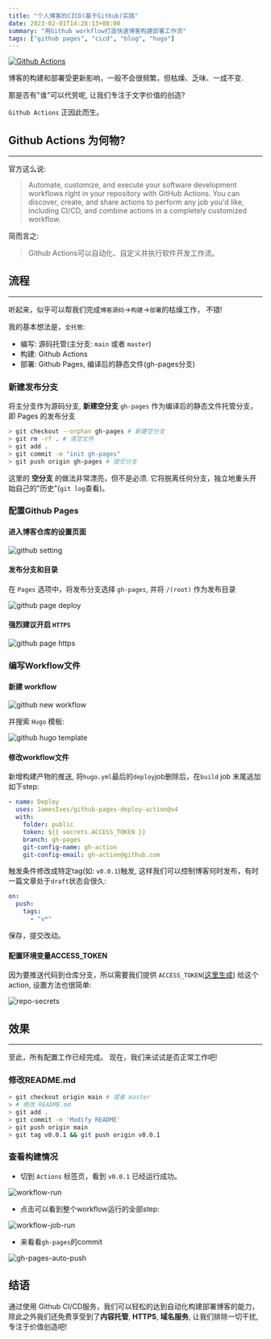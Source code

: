 ```yaml
---
title: "个人博客的CICD(基于Github)实践"
date: 2023-02-01T14:28:13+08:00
summary: "用Github workflow打造快速博客构建部署工作流"
tags: ["github pages", "cicd", "blog", "hugo"]
---
```


[![Github Actions](/img/github-actions.png)](https://docs.github.com/en/actions)

博客的构建和部署受更新影响，一般不会很频繁，但枯燥、乏味、一成不变.

那是否有"谁"可以代劳呢, 让我们专注于文字价值的创造?

`Github Actions` 正因此而生。

## Github Actions 为何物?

---

官方这么说:

> Automate, customize, and execute your software development workflows right in your repository with GitHub Actions. You can discover, create, and share actions to perform any job you'd like, including CI/CD, and combine actions in a completely customized workflow.

简而言之:

> Github Actions可以自动化、自定义并执行软件开发工作流。

## 流程

---

听起来，似乎可以帮我们完成`博客源码`->`构建`->`部署`的枯燥工作， 不错!

我的基本想法是，`全托管`:

- 编写: 源码托管(主分支: `main` 或者 `master`)
- 构建: Github Actions
- 部署: Github Pages, 编译后的静态文件(gh-pages分支)

### 新建发布分支

将主分支作为源码分支, **新建空分支** `gh-pages` 作为编译后的静态文件托管分支，即 Pages 的发布分支

```bash
> git checkout --orphan gh-pages # 新建空分支
> git rm -rf . # 清空文件
> git add . 
> git commit -m "init gh-pages"
> git push origin gh-pages # 提交分支
```

这里的 **空分支** 的做法非常漂亮，但不是必须. 它将脱离任何分支，独立地重头开始自己的"历史"(`git log`查看)。

### 配置Github Pages

#### 进入博客仓库的设置页面

 ![github setting](/img/gh-pages-setting.png)

#### 发布分支和目录

在 `Pages` 选项中，将发布分支选择 `gh-pages`, 并将 `/(root)` 作为发布目录

 ![github page deploy](/img/gh-pages-deploy-setting.png)

#### 强烈建议开启 `HTTPS`

 ![github page https](/img/gh-pages-https.png)

### 编写Workflow文件

#### 新建 workflow

 ![github new workflow](/img/gh-actions-new-workflow.png)

 并搜索 `Hugo` 模板:

 ![github hugo template](/img/workflow-template.png)

#### 修改workflow文件

新增构建产物的推送, 将`hugo.yml`最后的`deploy`job删除后，在`build` job 末尾追加如下step:

```yaml
- name: Deploy
  uses: JamesIves/github-pages-deploy-action@v4
  with:
    folder: public
    token: ${{ secrets.ACCESS_TOKEN }}
    branch: gh-pages
    git-config-name: gh-action
    git-config-email: gh-action@github.com
```

触发条件修改成特定tag(如: `v0.0.1`)触发, 这样我们可以控制博客何时发布，有时一篇文章处于`draft`状态会很久:

```yaml
on:
  push:
    tags:
      - "v*"
```

保存，提交改动。

#### 配置环境变量ACCESS_TOKEN

因为要推送代码到仓库分支，所以需要我们提供 `ACCESS_TOKEN`([这里生成](https://github.com/settings/tokens)) 给这个action, 设置方法也很简单:

 ![repo-secrets](/img/repo-secrets.png)

## 效果

---

至此，所有配置工作已经完成。
现在，我们来试试是否正常工作吧!

### 修改README.md

```bash
> git checkout origin main # 或者 master
> # 修改 README.md
> git add .
> git commit -m 'Modify README'
> git push origin main
> git tag v0.0.1 && git push origin v0.0.1
```

### 查看构建情况

- 切到 `Actions` 标签页，看到 `v0.0.1` 已经运行成功。

 ![workflow-run](/img/workflow-run.png)

- 点击可以看到整个workflow运行的全部step:

 ![workflow-job-run](/img/workflow-job-run.png)

- 来看看`gh-pages`的commit

 ![gh-pages-auto-push](/img/gh-pages-auto-push.png)

## 结语

通过使用 Github CI/CD服务，我们可以轻松的达到自动化构建部署博客的能力，
除此之外我们还免费享受到了**内容托管**, **HTTPS**, **域名服务**, 让我们排除一切干扰, 专注于价值创造吧!
